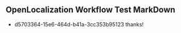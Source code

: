 ## OpenLocalization Workflow Test MarkDown
* d5703364-15e6-464d-b41a-3cc353b95123 thanks!

<!--HONumber=Jul16_HO3-->


